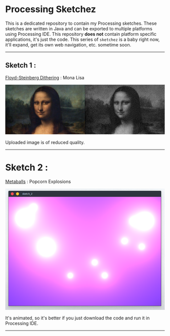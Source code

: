 # Processing Sketchez
This is a dedicated repository to contain my Processing sketches. These sketches are written in Java and can be exported to multiple platforms using Processing IDE. This repository **does not** contain platform specific applications, it's just the code. This series of `sketchez` is a baby right now, it'll expand, get its own web navigation, etc. sometime soon. 

***

## Sketch 1 : 
[Floyd-Steinberg Dithering](https://en.wikipedia.org/wiki/Floyd%E2%80%93Steinberg_dithering) : Mona Lisa

![Mona Lisa : Floyd-Steinberg Dithering](https://github.com/a-y-u-s-h/screenshots/blob/gh-pages/sketchez/sketch_1.png)

Uploaded image is of reduced quality.

***

# Sketch 2 : 
[Metaballs](https://en.wikipedia.org/wiki/Metaballs) : Popcorn Explosions

![Popcorn Metaballs](https://github.com/a-y-u-s-h/screenshots/blob/gh-pages/sketchez/sketch_2.png)

It's animated, so it's better if you just download the code and run it in Processing IDE.

***
